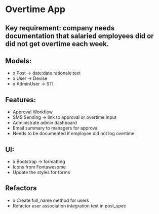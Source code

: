 # Overtime App

## Key requirement: company needs documentation that salaried employees did or did not get overtime each week.

## Models:
- x Post -> date:date rationale:text
- x User -> Devise
- x AdminUser -> STI

## Features:
- Approval Workflow
- SMS Sending -> link to approval or overtime input
- Administrate admin dashboard
- Email summary to managers for approval
- Needs to be documented if employee did not log overtime

## UI:
- x Bootstrap -> formatting
- Icons from Fontawesome
- Update the styles for forms

## Refactors
- x Create full_name method for users
- Refactor user association integration test in post_spec